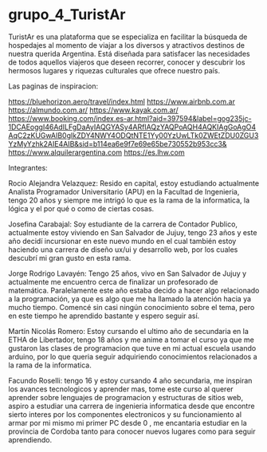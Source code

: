 # grupo_4_TuristAr
TuristAr es una plataforma que se especializa en facilitar la búsqueda de hospedajes al momento de viajar a los diversos y atractivos destinos de nuestra querida Argentina. Está diseñada para satisfacer las necesidades de todos aquellos viajeros que deseen recorrer, conocer y descubrir los hermosos lugares y riquezas culturales que ofrece nuestro país.

Las paginas de inspiracion:

https://bluehorizon.aero/travel/index.html
https://www.airbnb.com.ar
https://almundo.com.ar/
https://www.kayak.com.ar/
https://www.booking.com/index.es-ar.html?aid=397594&label=gog235jc-1DCAEoggI46AdILFgDaAyIAQGYASy4ARfIAQzYAQPoAQH4AQKIAgGoAgO4AqC2zKUGwAIB0gIkZDY4NWY4ODQtNTE1Yy00YzUwLTk0ZWEtZDU0ZGU3YzMyYzhk2AIE4AIB&sid=b114ea6e9f7e69e65be730552b953cc3&
https://www.alquilerargentina.com
https://es.lhw.com

Integrantes:

Rocio Alejandra Velazquez: Resido en capital, estoy estudiando actualmente Analista Programador Universitario (APU) en la Facultad de Ingenieria, tengo 20 años y siempre me intrigó lo que es la rama de la informatica, la lógica y el por qué o como de ciertas cosas.

Josefina Carabajal: Soy estudiante de la carrera de Contador Publico, actualmente estoy viviendo en San Salvador de Jujuy, tengo 23 años y este año decidí incursionar en este nuevo mundo en el cual también estoy haciendo una carrera de diseño ux/ui y desarrollo web, por los cuales descubrí mi gran gusto en esta rama. 

Jorge Rodrigo Lavayén: Tengo 25 años, vivo en San Salvador de Jujuy y actualmente me encuentro cerca de finalizar un profesorado de matemática. Paralelamente este año estaba decido a hacer algo relacionado a la programación, ya que es algo que me ha llamado la atención hacia ya mucho tiempo. Comencé sin casi ningún conocimiento sobre el tema, pero en este tiempo he aprendido bastante y espero seguir así.

Martín Nicolás Romero: Estoy cursando el ultimo año de secundaria en la ETHA de Libertador, tengo 18 años y me anime a tomar el curso ya que me gustaron las clases de programacion que tuve en mi actual escuela usando arduino, por lo que queria seguir adquiriendo conocimientos relacionados a la rama de la informatica. 

Facundo Roselli: tengo 16 y estoy cursando 4 año secundaria, me inspiran los avances tecnologicos y aprender mas, tome este curso al querer aprender sobre lenguajes de programacion y estructuras de sitios web, aspiro a estudiar una carrera de ingenieria informatica desde que encontre sierto interes por los componentes electronicos y su funcionamiento al armar por mi mismo mi primer PC desde 0 , me encantaria estudiar en la provincia de Cordoba tanto para conocer nuevos lugares como para seguir aprendiendo.
